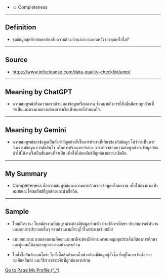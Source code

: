 - ☺ Completeness
-----
## Definition

- ชุดข้อมูลสุดท้ายสอดคล้องกับความต้องการและความคาดหวังของคุณหรือไม่?

-----
## Source

- [https://www.infocleanse.com/data-quality-checklist/amp/ ](https://www.infocleanse.com/data-quality-checklist/amp/)

-----
## Meaning by ChatGPT

- ความสมบูรณ์หรือความครบถ้วน ของข้อมูลหรือผลงาน ซึ่งหมายถึงการที่สิ่งนั้นมีครบทุกส่วนที่จำเป็นและตรงตามความต้องการหรือเป้าหมายที่กำหนดไว้.

-----
## Meaning by Gemini

- ความสมบูรณ์ของข้อมูลเป็นสิ่งสำคัญอย่างยิ่งในการทำงานที่เกี่ยวข้องกับข้อมูล ไม่ว่าจะเป็นการวิเคราะห์ข้อมูล การตัดสินใจ หรือการสร้างแบบจำลอง การตรวจสอบความสมบูรณ์ของข้อมูลก่อนนำไปใช้งานจึงเป็นขั้นตอนที่จำเป็น เพื่อให้ได้ผลลัพธ์ที่ถูกต้องและน่าเชื่อถือ.

-----
## My Summary
- Completeness คือความสมบูรณ์และความครบถ้วนของข้อมูลหรือผลงาน เพื่อให้ตรงตามเป้าหมายและได้ผลลัพธ์ที่ถูกต้องและน่าเชื่อถือ.

-----
## Sample

- ใบสมัครงาน: ใบสมัครงานที่สมบูรณ์จะต้องมีข้อมูลส่วนตัว ประวัติการศึกษา ประสบการณ์ทำงาน และเอกสารประกอบอื่นๆ ครบถ้วนตามที่ระบุไว้ในประกาศรับสมัคร

- แบบสอบถาม: แบบสอบถามที่ออกแบบมาดีจะต้องมีคำถามครอบคลุมทุกประเด็นที่ต้องการศึกษา และผู้ตอบก็ต้องตอบทุกคำถามอย่างครบถ้วน

- ใบสั่งซื้อสินค้าออนไลน์: ใบสั่งซื้อสินค้าออนไลน์จะต้องมีข้อมูลผู้สั่งซื้อ ที่อยู่ในการจัดส่ง รายละเอียดสินค้า และวิธีการชำระเงินที่ถูกต้องครบถ้วน

[Go to Page My Profile (^_^)](https://suphat00.github.io/)
